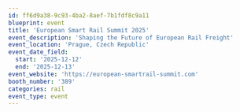 ```yaml
---
id: ff6d9a38-9c93-4ba2-8aef-7b1fdf8c9a11
blueprint: event
title: 'European Smart Rail Summit 2025'
event_description: 'Shaping the Future of European Rail Freight'
event_location: 'Prague, Czech Republic'
event_date_field:
  start: '2025-12-12'
  end: '2025-12-13'
event_website: 'https://european-smartrail-summit.com'
booth_number: '389'
categories: rail
event_type: event
---
```

